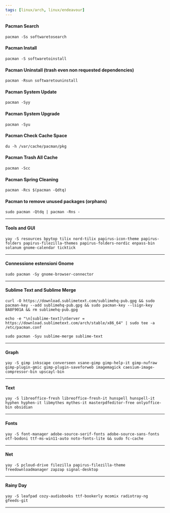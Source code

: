 ```yaml
---
tags: [linux/arch, linux/endeavour]
---
```

#### Pacman Search

```shell
pacman -Ss softwaretosearch
``` 

#### Pacman Install

```shell
pacman -S softwaretoinstall
``` 


#### Pacman Uninstall (trash even non requested dependencies)

```shell
pacman -Rsun softwaretouninstall
```  

#### Pacman System Update

```shell
pacman -Syy
```  

#### Pacman System Upgrade

```shell
pacman -Syu
```  

#### Pacman Check Cache Space

```shell
du -h /var/cache/pacman/pkg
```  

#### Pacman Trash All Cache

```shell
pacman -Scc
``` 

#### Pacman Spring Cleaning

```shell
pacman -Rcs $(pacman -Qdtq)
```

#### Pacman to remove unused packages (orphans)

```shell
sudo pacman -Qtdq | pacman -Rns -

```

---

#### Tools and GUI

```shell
yay -S resources bpytop tilix nord-tilix papirus-icon-theme papirus-folders papirus-filezilla-themes papirus-folders-nordic enpass-bin solanum gnome-calendar ticktick
```

---

#### Connessione estensioni Gnome

```shell
sudo pacman -Sy gnome-browser-connector
```

---

#### Sublime Text and Sublime Merge

```shell
curl -O https://download.sublimetext.com/sublimehq-pub.gpg && sudo pacman-key --add sublimehq-pub.gpg && sudo pacman-key --lsign-key 8A8F901A && rm sublimehq-pub.gpg

echo -e "\n[sublime-text]\nServer = https://download.sublimetext.com/arch/stable/x86_64" | sudo tee -a /etc/pacman.conf

sudo pacman -Syu sublime-merge sublime-text
```

---

#### Graph

```shell
yay -S gimp inkscape converseen xsane-gimp gimp-help-it gimp-nufraw gimp-plugin-gmic gimp-plugin-saveforweb imagemagick caesium-image-compressor-bin upscayl-bin
```

---

#### Text

```shell
yay -S libreoffice-fresh libreoffice-fresh-it hunspell hunspell-it hyphen hyphen-it libmythes mythes-it masterpdfeditor-free onlyoffice-bin obsidian
```

---

#### Fonts

```shell
yay -S font-manager adobe-source-serif-fonts adobe-source-sans-fonts otf-bodoni ttf-ms-win11-auto noto-fonts-lite && sudo fc-cache
```

---

#### Net

```shell
yay -S pcloud-drive filezilla papirus-filezilla-theme freedownloadmanager zapzap signal-desktop
```

---

#### Rainy Day

```shell
yay -S leafpad cozy-audiobooks ttf-bookerly mcomix radiotray-ng gfeeds-git
```

---

